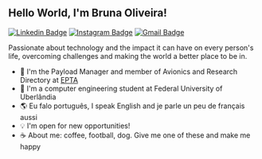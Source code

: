## Hello World, I'm Bruna Oliveira!

[![Linkedin Badge](https://img.shields.io/badge/-LinkedIn-blue?style=flat-square&logo=Linkedin&logoColor=white&link=https://www.linkedin.com/in/bruna-i-oliveira)](https://www.linkedin.com/in/bruna-i-oliveira) [![Instagram Badge](https://img.shields.io/badge/-Instagram-C13584?style=flat-quare&labelColor=C13584&logo=instagram&logoColor=white&link=https://www.instagram.com/bru_oliveirax/)](https://www.instagram.com/bru_oliveirax/) [![Gmail Badge](https://img.shields.io/badge/-Gmail-c14438?style=flat-square&logo=Gmail&logoColor=white&link=mailto:brunaisaboliveira@gmail.com)](mailto:brunaisaboliveira@gmail.com)

Passionate about technology and the impact it can have on every person's life, overcoming challenges and making the world a better place to be in.

- 🚀 I'm the Payload Manager and member of Avionics and Research Directory at [EPTA](https://www.instagram.com/equipe_epta/)
- 📖 I'm a computer engineering student at Federal University of Uberlândia
- 🌎 Eu falo português, I speak English and je parle un peu de français aussi
- 💡 I'm open for new opportunities!
- ☕️ About me: coffee, football, dog. Give me one of these and make me happy
